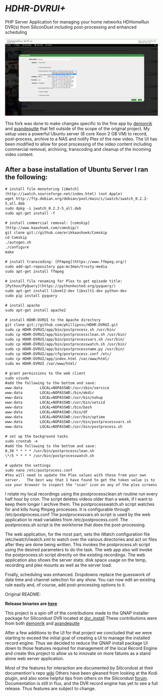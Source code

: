 # *HDHR-DVRUI+*
PHP Server Application for managing your home networks HDHomeRun DVR(s) from SiliconDust including post-processing and enhanced scheduling

![Advanced Rule](HDHomeRun_DVR_UI_EditRule.png)

This fork was done to make changes specific to the fine app by [demonrik](https://github.com/demonrik) and [avandeputte](https://github.com/avandeputte) that fell outside of the scope of the original project.
My setup uses a powerful Ubuntu server (8 core Xeon 2 GB VM) to record, post-process, archive to a NAS and notify Plex of the new video.
The UI has been modified to allow for post processing of the video content including commercial removal, archiving, transcoding and cleanup of the incoming video content.

## After a base installation of Ubuntu Server I ran the following:

    # install file monotoring [iWatch](http://iwatch.sourceforge.net/index.html) (not Apple)
    wget http://ftp.debian.org/debian/pool/main/i/iwatch/iwatch_0.2.2-5_all.deb
    sudo dpkg -i iwatch_0.2.2-5_all.deb
    sudo apt-get install -f

    # install commercial removal: [comskip](http://www.kaashoek.com/comskip/)
    git clone git://github.com/erikkaashoek/Comskip
    cd Comskip
    ./autogen.sh
    ./configure
    make

    # install transcoding: [FFmpeg](https://www.ffmpeg.org/)
    sudo add-apt-repository ppa:mc3man/trusty-media
    sudo apt-get install ffmpeg

    # install file renaming for Plex to get episode title: [Python/PyQuery](https://pythonhosted.org/pyquery/)
    sudo apt-get install libxml2-dev libxslt1-dev python-dev
    sudo pip install pyquery

    # install apache
    sudo apt-get install apache2

    # install HDHR-DVRUI to the Apache directory
    git clone git://github.com/phillipssc/HDHR-DVRUI.git
    sudo cp HDHR-DVRUI/app/bin/postprocess.sh /usr/bin/
    sudo cp HDHR-DVRUI/app/bin/postprocessclean.sh /usr/bin/
    sudo cp HDHR-DVRUI/app/bin/postprocessvars.sh /usr/bin/
    sudo cp HDHR-DVRUI/app/bin/postprocesswatch.sh /usr/bin/
    sudo cp HDHR-DVRUI/app/bin/postprocessname.py /usr/bin/
    sudo cp HDHR-DVRUI/app/cfg/postprocess.conf /etc/
    sudo cp HDHR-DVRUI/app/index.html /var/www/html/
    sudo mv HDHR-DVRUI /var/www/html/

    # grant permissions to the web client
    sudo visudo
    #add the following to the bottom and save:
    www-data        LOCAL=NOPASSWD:/usr/sbin/service
    www-data        LOCAL=NOPASSWD:/bin/mkdir
    www-data        LOCAL=NOPASSWD:/usr/bin/nohup
    www-data        LOCAL=NOPASSWD:/usr/bin/setsid
    www-data        LOCAL=NOPASSWD:/bin/bash
    www-data        LOCAL=NOPASSWD:/bin/df
    www-data        LOCAL=NOPASSWD:/usr/bin/uptime
    www-data        LOCAL=NOPASSWD:/usr/bin/postprocessvars.sh
    www-data        LOCAL=NOPASSWD:/usr/bin/postprocess.sh

    # set up the background tasks
    sudo crontab -e
    #add the following to the bottom and save:
    0,30 * * * * /usr/bin/postprocessclean.sh
    \*/5 * * * * /usr/bin/postprocesswatch.sh

    # update the settings
    sudo nano /etc/postprocess.conf
    #You will need to update the Plex values with those from your own server.   The best way that I have found to get the token value is to use your browser to inspect the "scan" icon on any of the plex screens

I rotate my local recordings using the postprocessclean.sh routine run every half hour by cron.   The script deletes videos older than a week, if I want to keep them longer I archive them.
The postprocesswatch.sh script watches for and kills hung ffmpeg processes.   It is configurable through /etc/postprocess.conf
The postprocessvars.sh script is used by the web application to read variables from /etc/postprocess.conf.
The postprocess.sh script is the workhorse that does the post-processing.

The web application, for the most part, sets the iWatch configuration file /etc/iwatch/iwatch.xml to watch over the various directories and act on files after they are done being written.  This invokes the postprocess.sh script using the desired parameters to do the task.   The web app also will invoke the postprocess.sh script directly on the existing recordings.
The web application also shows the server stats: disk space usage on the temp, recording and plex mounts as well as the server load.

Finally, scheduling was enhanced.   Dropdowns replace the guesswork of date time and channel selection for any show.   You can now edit an existing rule easily and, of course, add post-processing options to it.


Original README:

**Release binaries are [here](https://github.com/demonrik/HDHR-DVRUI/releases)**

This project is a spin off of the contributions made to the QNAP installer package for Silicondust DVR located at [dvr_install](https://github.com/Silicondust/dvr_install)
These contributions were from both [demonrik](https://github.com/demonrik) and [avandeputte](https://github.com/avandeputte)

After a few additions to the UI for that project we concluded that we were starting to exceed the initial goal of creating a UI to manage the installed record engine.
Thus we decided to reduce the QNAP install package UI down to those features required for management of the local Record Engine and create this project to allow us to innovate on more fatures as a stand alone web server application.

Most of the features for interaction are documented by Silicondust at their documention's repo [wiki](https://github.com/Silicondust/documentation/wiki)
Others have been gleaned from looking at the Kodi plugin, and also some helpful tips from others on the Silicondust [forum](https://www.silicondust.com/forum).
Documentation is still in flux, and the DVR record engine has yet to see a full release. Thus features are subject to change.

